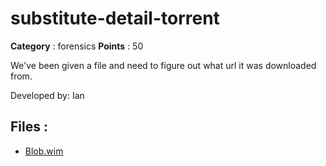 # substitute-detail-torrent

**Category** : forensics
**Points** : 50

We've been given a file and need to figure out what url it was downloaded from.

Developed by: Ian

## Files : 
 - [Blob.wim](./Blob.wim)


